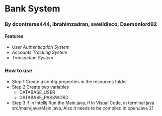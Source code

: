 # Bank System

### By dcontreras444, ibrahimzadran, swelldisco, Daemonlord92

#### Features
* *User Authentication System*
* *Accounts Tracking System*
* *Transaction System*

### How to use
* Step 1
    Create a config.properties in the resources folder
* Step 2
  Create two variables
    * DATABASE_USER
    * DATABASE_PASSWORD
* Step 3
  if in Intellij Run the Main.java,
  if in Visual Code, in terminal java src/main/java/Main.java,
  Also it needs to be compiled in openJava 21